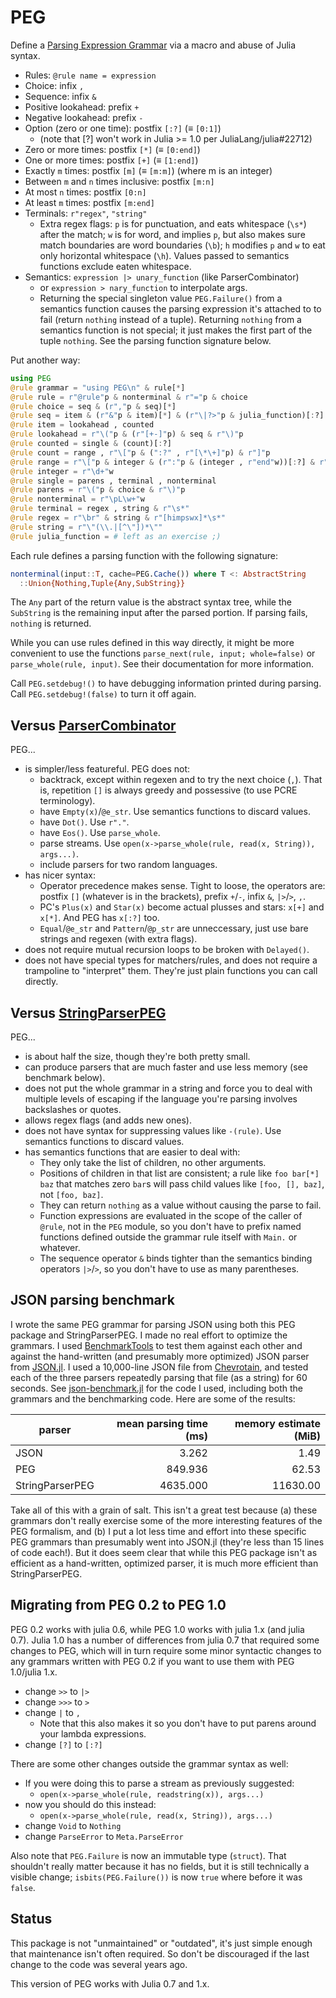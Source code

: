 # PEG

Define a
[Parsing Expression Grammar](https://en.wikipedia.org/wiki/Parsing_expression_grammar)
via a macro and abuse of Julia syntax.

* Rules: `@rule name = expression`
* Choice: infix `,`
* Sequence: infix `&`
* Positive lookahead: prefix `+`
* Negative lookahead: prefix `-`
* Option (zero or one time): postfix `[:?]` (≡ `[0:1]`)
  * (note that [?] won't work in Julia >= 1.0 per JuliaLang/julia#22712)
* Zero or more times: postfix `[*]` (≡ `[0:end]`)
* One or more times: postfix `[+]` (≡ `[1:end]`)
* Exactly `m` times: postfix `[m]` (≡ `[m:m]`) (where m is an integer)
* Between `m` and `n` times inclusive: postfix `[m:n]`
* At most `n` times: postfix `[0:n]`
* At least `m` times: postfix `[m:end]`
* Terminals: `r"regex"`, `"string"`
  * Extra regex flags: `p` is for punctuation, and eats whitespace (`\s*`)
    after the match; `w` is for word, and implies `p`, but also makes sure
    match boundaries are word boundaries (`\b`); `h` modifies `p` and `w` to
    eat only horizontal whitespace (`\h`). Values passed to semantics functions
    exclude eaten whitespace.
* Semantics: `expression |> unary_function` (like ParserCombinator)
  * or `expression > nary_function` to interpolate args.
  * Returning the special singleton value `PEG.Failure()` from a semantics
    function causes the parsing expression it's attached to to fail (return
    `nothing` instead of a tuple). Returning `nothing` from a semantics
    function is not special; it just makes the first part of the tuple
    `nothing`. See the parsing function signature below.

Put another way:

```julia
using PEG
@rule grammar = "using PEG\n" & rule[*]
@rule rule = r"@rule"p & nonterminal & r"="p & choice
@rule choice = seq & (r","p & seq)[*]
@rule seq = item & (r"&"p & item)[*] & (r"\|?>"p & julia_function)[:?]
@rule item = lookahead , counted
@rule lookahead = r"\("p & (r"[+-]"p) & seq & r"\)"p
@rule counted = single & (count)[:?]
@rule count = range , r"\["p & (":?" , r"[\*\+]"p) & r"]"p
@rule range = r"\["p & integer & (r":"p & (integer , r"end"w))[:?] & r"]"p
@rule integer = r"\d+"w
@rule single = parens , terminal , nonterminal
@rule parens = r"\("p & choice & r"\)"p
@rule nonterminal = r"\pL\w+"w
@rule terminal = regex , string & r"\s*"
@rule regex = r"\br" & string & r"[himpswx]*\s*"
@rule string = r"\"(\\.|[^\"])*\""
@rule julia_function = # left as an exercise ;)
```

Each rule defines a parsing function with the following signature:

```julia
nonterminal(input::T, cache=PEG.Cache()) where T <: AbstractString
  ::Union{Nothing,Tuple{Any,SubString}}
```

The `Any` part of the return value is the abstract syntax tree, while the
`SubString` is the remaining input after the parsed portion. If parsing fails,
`nothing` is returned.

While you can use rules defined in this way directly, it might be more
convenient to use the functions `parse_next(rule, input; whole=false)` or
`parse_whole(rule, input)`. See their documentation for more information.

Call `PEG.setdebug!()` to have debugging information printed during parsing.
Call `PEG.setdebug!(false)` to turn it off again.

## Versus [ParserCombinator](https://github.com/andrewcooke/ParserCombinator.jl)

PEG...

* is simpler/less featureful. PEG does not:
  * backtrack, except within regexen and to try the next choice (`,`). That is,
    repetition `[]` is always greedy and possessive (to use PCRE terminology).
  * have `Empty(x)`/`@e_str`. Use semantics functions to discard values.
  * have `Dot()`. Use `r"."`.
  * have `Eos()`. Use `parse_whole`.
  * parse streams. Use `open(x->parse_whole(rule, read(x, String)), args...)`.
  * include parsers for two random languages.
* has nicer syntax:
  * Operator precedence makes sense. Tight to loose, the operators are: postfix
    `[]` (whatever is in the brackets), prefix `+`/`-`, infix `&`, `|>`/`>`,
    `,`.
  * PC's `Plus(x)` and `Star(x)` become actual plusses and stars: `x[+]` and
    `x[*]`. And PEG has `x[:?]` too.
  * `Equal`/`@e_str` and `Pattern`/`@p_str` are unneccessary, just use bare
    strings and regexen (with extra flags).
* does not require mutual recursion loops to be broken with `Delayed()`.
* does not have special types for matchers/rules, and does not require a
  trampoline to "interpret" them. They're just plain functions you can call
  directly.

## Versus [StringParserPEG](https://github.com/vonDonnerstein/StringParserPEG.jl)

PEG...

* is about half the size, though they're both pretty small.
* can produce parsers that are much faster and use less memory (see benchmark
  below).
* does not put the whole grammar in a string and force you to deal with
  multiple levels of escaping if the language you're parsing involves
  backslashes or quotes.
* allows regex flags (and adds new ones).
* does not have syntax for suppressing values like `-(rule)`. Use semantics
  functions to discard values.
* has semantics functions that are easier to deal with:
  * They only take the list of children, no other arguments.
  * Positions of children in that list are consistent; a rule like `foo bar[*]
    baz` that matches zero `bar`s will pass child values like `[foo, [], baz]`,
    not `[foo, baz]`.
  * They can return `nothing` as a value without causing the parse to fail.
  * Function expressions are evaluated in the scope of the caller of `@rule`,
    not in the `PEG` module, so you don't have to prefix named functions
    defined outside the grammar rule itself with `Main.` or whatever.
  * The sequence operator `&` binds tighter than the semantics binding
    operators `|>`/`>`, so you don't have to use as many parentheses.

## JSON parsing benchmark

I wrote the same PEG grammar for parsing JSON using both this PEG package and
StringParserPEG. I made no real effort to optimize the grammars. I used
[BenchmarkTools](https://github.com/JuliaCI/BenchmarkTools.jl) to test them
against each other and against the hand-written (and presumably more optimized)
JSON parser from [JSON.jl](https://github.com/JuliaIO/JSON.jl). I used a
10,000-line JSON file from
[Chevrotain](https://github.com/Chevrotain/chevrotain/blob/gh-pages/performance/samples/10K_json.js),
and tested each of the three parsers repeatedly parsing that file (as a string)
for 60 seconds. See [json-benchmark.jl](json-benchmark.jl) for the code I used,
including both the grammars and the benchmarking code. Here are some of the
results:

| parser          | mean parsing time (ms) | memory estimate (MiB) |
| --------------- | ---------------------: | --------------------: |
| JSON            |                  3.262 |                  1.49 |
| PEG             |                849.936 |                 62.53 |
| StringParserPEG |               4635.000 |              11630.00 |

Take all of this with a grain of salt. This isn't a great test because (a)
these grammars don't really exercise some of the more interesting features of
the PEG formalism, and (b) I put a lot less time and effort into these specific
PEG grammars than presumably went into JSON.jl (they're less than 15 lines of
code each!). But it does seem clear that while this PEG package isn't as
efficient as a hand-written, optimized parser, it is much more efficient than
StringParserPEG.

## Migrating from PEG 0.2 to PEG 1.0

PEG 0.2 works with julia 0.6, while PEG 1.0 works with julia 1.x (and julia
0.7). Julia 1.0 has a number of differences from julia 0.7 that required some
changes to PEG, which will in turn require some minor syntactic changes to any
grammars written with PEG 0.2 if you want to use them with PEG 1.0/julia 1.x.

* change `>>` to `|>`
* change `>>>` to `>`
* change `|` to `,`
  * Note that this also makes it so you don't have to put parens around your
    lambda expressions.
* change `[?]` to `[:?]`

There are some other changes outside the grammar syntax as well:

* If you were doing this to parse a stream as previously suggested:
  * `open(x->parse_whole(rule, readstring(x)), args...)`
* now you should do this instead:
  * `open(x->parse_whole(rule, read(x, String)), args...)`
* change `Void` to `Nothing`
* change `ParseError` to `Meta.ParseError`

Also note that `PEG.Failure` is now an immutable type (`struct`). That
shouldn't really matter because it has no fields, but it is still technically a
visible change; `isbits(PEG.Failure())` is now `true` where before it was
`false`.

## Status

This package is not "unmaintained" or "outdated", it's just simple enough that
maintenance isn't often required. So don't be discouraged if the last change to
the code was several years ago.

This version of PEG works with Julia 0.7 and 1.x.
